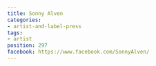 ```yaml
---
title: Sonny Alven
categories:
- artist-and-label-press
tags:
- artist
position: 297
facebook: https://www.facebook.com/SonnyAlven/
---
```


